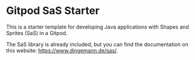 # Gitpod SaS Starter

This is a starter template for developing Java applications with Shapes and Sprites (SaS) in a Gitpod.

The SaS library is already included, but you can find the documentation on this website: https://www.dingemann.de/sas/.
